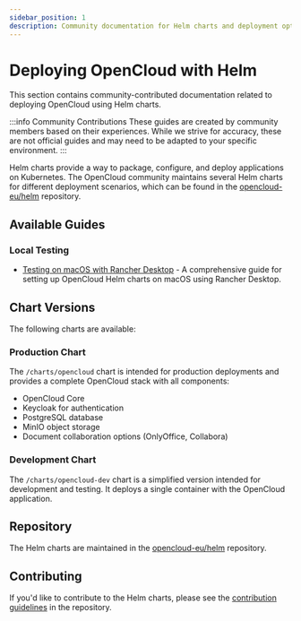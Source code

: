 ```yaml
---
sidebar_position: 1
description: Community documentation for Helm charts and deployment options for OpenCloud
---
```


# Deploying OpenCloud with Helm

This section contains community-contributed documentation related to deploying OpenCloud using Helm charts.

:::info Community Contributions
These guides are created by community members based on their experiences. While we strive for accuracy, these are not official guides and may need to be adapted to your specific environment.
:::

Helm charts provide a way to package, configure, and deploy applications on Kubernetes. The OpenCloud community maintains several Helm charts for different deployment scenarios, which can be found in the [opencloud-eu/helm](https://github.com/opencloud-eu/helm) repository.

## Available Guides

### Local Testing

- [Testing on macOS with Rancher Desktop](./local-testing/rancher-desktop-macos.md) - A comprehensive guide for setting up OpenCloud Helm charts on macOS using Rancher Desktop.

## Chart Versions

The following charts are available:

### Production Chart

The `/charts/opencloud` chart is intended for production deployments and provides a complete OpenCloud stack with all components:

- OpenCloud Core
- Keycloak for authentication
- PostgreSQL database
- MinIO object storage
- Document collaboration options (OnlyOffice, Collabora)

### Development Chart

The `/charts/opencloud-dev` chart is a simplified version intended for development and testing. It deploys a single container with the OpenCloud application.

## Repository

The Helm charts are maintained in the [opencloud-eu/helm](https://github.com/opencloud-eu/helm) repository.

## Contributing

If you'd like to contribute to the Helm charts, please see the [contribution guidelines](https://github.com/opencloud-eu/helm/blob/main/CONTRIBUTING.md) in the repository.